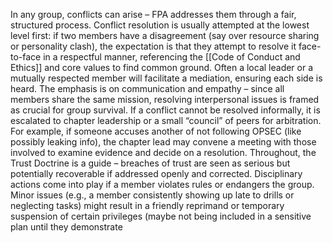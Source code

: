 In any group, conflicts can arise – FPA addresses them through a fair, structured process. Conflict resolution is usually attempted at the lowest level first: if two members have a disagreement (say over resource sharing or personality clash), the expectation is that they attempt to resolve it face-to-face in a respectful manner, referencing the [[Code of Conduct and Ethics]] and core values to find common ground. Often a local leader or a mutually respected member will facilitate a mediation, ensuring each side is heard. The emphasis is on communication and empathy – since all members share the same mission, resolving interpersonal issues is framed as crucial for group survival. If a conflict cannot be resolved informally, it is escalated to chapter leadership or a small “council” of peers for arbitration. For example, if someone accuses another of not following OPSEC (like possibly leaking info), the chapter lead may convene a meeting with those involved to examine evidence and decide on a resolution. Throughout, the Trust Doctrine is a guide – breaches of trust are seen as serious but potentially recoverable if addressed openly and corrected. Disciplinary actions come into play if a member violates rules or endangers the group. Minor issues (e.g., a member consistently showing up late to drills or neglecting tasks) might result in a friendly reprimand or temporary suspension of certain privileges (maybe not being included in a sensitive plan until they demonstrate